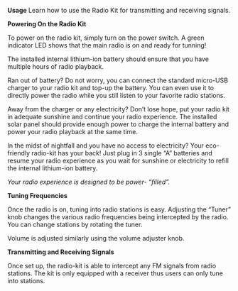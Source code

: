 **Usage**
Learn how to use the Radio Kit for transmitting and receiving signals.

**Powering On the Radio Kit**

To power on the radio kit, simply turn on the power switch.
A green indicator LED shows that the main radio is on and ready for tunning! 

The installed internal lithium-ion battery should ensure that you have multiple hours of radio playback.

Ran out of battery? Do not worry, you can connect the standard micro-USB charger to your radio kit and top-up the battery. You can even use it to directly power the radio while you still listen to your favorite radio stations.

Away from the charger or any electricity? Don’t lose hope, put your radio kit in adequate sunshine and continue your radio experience. The installed solar panel should provide enough power to charge the internal battery and power your radio playback at the same time.

In the midst of nightfall and you have no access to electricity? Your eco-friendly radio-kit has your back! Just plug in 3 single “A” batteries and resume your radio experience as you wait for sunshine or electricity to refill the internal lithium-ion battery. 

*Your radio experience is designed to be power- “filled”.*

**Tuning Frequencies**

Once the radio is on, tuning into radio stations is easy. Adjusting the “Tuner” knob changes the various radio frequencies being intercepted by the radio. You can change stations by rotating the tuner.

Volume is adjusted similarly using the volume adjuster knob.

**Transmitting and Receiving Signals**

Once set up, the radio-kit is able to intercept any FM signals from radio stations. The kit is only equipped with a receiver thus users can only tune into stations.
